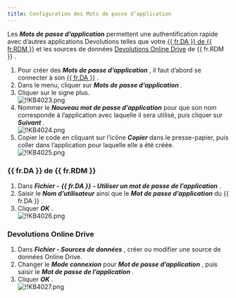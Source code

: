 ```yaml
---
title: Configuration des Mots de passe d’application
---
```

Les ***Mots de passe d’application*** permettent une authentification rapide avec d’autres applications Devolutions telles que votre <a href="#rdm">{{ fr.DA }} de {{ fr.RDM }}</a> et les sources de données <a href="#dod">Devolutions Online Drive</a> de {{ fr.RDM }} .  

1. Pour créer des ***Mots de passe d’application*** , il faut d’abord se connecter à son [{{ fr.DA }}](https://portal.devolutions.com/profile) . 
1. Dans le menu, cliquer sur ***Mots de passe d’application*** . 
1. Cliquer sur le signe plus.  
![!!KB4023.png](/img/fr/kb/KB4023.png) 
1. Nommer le ***Nouveau mot de passe d’application*** pour que son nom corresponde à l’application avec laquelle il sera utilisé, puis cliquer sur ***Suivant*** .  
![!!KB4024.png](/img/fr/kb/KB4024.png) 
1. Copier le code en cliquant sur l’icône ***Copier*** dans le presse-papier, puis coller dans l’application pour laquelle elle a été créée.  
![!!KB4025.png](/img/fr/kb/KB4025.png) 
### {{ fr.DA }} de {{ fr.RDM }} 
<a name="rdm"></a>
1. Dans ***Fichier -*** ***{{ fr.DA }}*** ***- Utiliser un mot de passe de l’application*** . 
1. Saisir le ***Nom d’utilisateur*** ainsi que le ***Mot de passe d’application*** du {{ fr.DA }} . 
1. Cliquer ***OK*** .  
![!!KB4026.png](/img/fr/kb/KB4026.png) 

### Devolutions Online Drive 
<a name="dod"></a>

1. Dans ***Fichier - Sources de données*** , créer ou modifier une source de données Online Drive. 
1. Changer le ***Mode connexion*** pour ***Mot de passe d’application*** , puis saisir le ***Mot de passe de l’application*** . 
1. Cliquer ***OK*** .  
![!!KB4027.png](/img/fr/kb/KB4027.png) 

